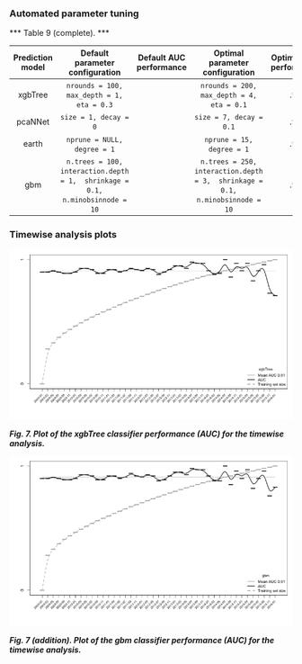 
### Automated parameter tuning

*** Table 9 (complete). ***

| Prediction model |                        Default parameter configuration                        | Default AUC  performance |                        Optimal parameter  configuration                       | Optimal AUC  performance | Tuning runtime |
|:----------------:|:-----------------------------------------------------------------------------:|:------------------------:|:-----------------------------------------------------------------------------:|:------------------------:|:--------------:|
|      xgbTree     | `nrounds = 100,  max_depth = 1,  eta = 0.3`                                   |                          | `nrounds = 200,  max_depth = 4,  eta = 0.1`                                   |            .94           |     6h 47m     |
|      pcaNNet     | `size = 1, decay = 0`                                                         |                          | `size = 7, decay = 0.1`                                                       |            .93           |     2h 20m     |
|       earth      | `nprune = NULL, degree = 1`                                                   |                          | `nprune = 15, degree = 1`                                                     |            .93           |     3h 53m     |
|        gbm       | `n.trees = 100, interaction.depth = 1,  shrinkage = 0.1, n.minobsinnode = 10` |                          | `n.trees = 250, interaction.depth = 3,  shrinkage = 0.1, n.minobsinnode = 10` |            .94           |     8h 44m     |

### Timewise analysis plots
![xgbtree plot](./xgbTree_auc_plot.tiff)

***Fig. 7. Plot of the xgbTree classifier performance (AUC) for the timewise analysis.***

![gbm plot](./gbm_auc_plot.tiff)

***Fig. 7 (addition). Plot of the gbm classifier performance (AUC) for the timewise analysis.***
